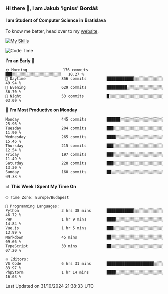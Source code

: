 ### Hi there 👋, I am Jakub 'igniss' Bordáš

#### I am Student of Computer Science in Bratislava
To know me better, head over to my [website](https://bordas.sk).

[![My Skills](https://skillicons.dev/icons?i=js,html,css,figma,svelte,java,kotlin,python,postgresql,typescript,nest,nodejs)](https://bordas.sk)


<!--START_SECTION:waka-->
![Code Time](http://img.shields.io/badge/Code%20Time-1%2C558%20hrs%2014%20mins-blue)

**I'm an Early 🐤** 

```text
🌞 Morning                176 commits         ███░░░░░░░░░░░░░░░░░░░░░░   10.27 % 
🌆 Daytime                856 commits         ████████████░░░░░░░░░░░░░   49.94 % 
🌃 Evening                629 commits         █████████░░░░░░░░░░░░░░░░   36.70 % 
🌙 Night                  53 commits          █░░░░░░░░░░░░░░░░░░░░░░░░   03.09 % 
```
📅 **I'm Most Productive on Monday** 

```text
Monday                   445 commits         ██████░░░░░░░░░░░░░░░░░░░   25.96 % 
Tuesday                  204 commits         ███░░░░░░░░░░░░░░░░░░░░░░   11.90 % 
Wednesday                265 commits         ████░░░░░░░░░░░░░░░░░░░░░   15.46 % 
Thursday                 215 commits         ███░░░░░░░░░░░░░░░░░░░░░░   12.54 % 
Friday                   197 commits         ███░░░░░░░░░░░░░░░░░░░░░░   11.49 % 
Saturday                 228 commits         ███░░░░░░░░░░░░░░░░░░░░░░   13.30 % 
Sunday                   160 commits         ██░░░░░░░░░░░░░░░░░░░░░░░   09.33 % 
```


📊 **This Week I Spent My Time On** 

```text
🕑︎ Time Zone: Europe/Budapest

💬 Programming Languages: 
Python                   3 hrs 38 mins       ████████████░░░░░░░░░░░░░   46.72 % 
PHP                      1 hr 9 mins         ████░░░░░░░░░░░░░░░░░░░░░   14.84 % 
Vue.js                   1 hr 5 mins         ███░░░░░░░░░░░░░░░░░░░░░░   13.99 % 
Markdown                 45 mins             ██░░░░░░░░░░░░░░░░░░░░░░░   09.66 % 
TypeScript               33 mins             ██░░░░░░░░░░░░░░░░░░░░░░░   07.20 % 

🔥 Editors: 
VS Code                  6 hrs 31 mins       █████████████████████░░░░   83.97 % 
PhpStorm                 1 hr 14 mins        ████░░░░░░░░░░░░░░░░░░░░░   16.03 % 
```


 Last Updated on 31/10/2024 21:38:33 UTC
<!--END_SECTION:waka-->
